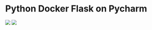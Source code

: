 # Python Docker Flask on Pycharm

<img src="https://github.com/Rushi-Repo/WSD_Project3/blob/main/screenshots/postman.png?raw=true" />

<img src="https://github.com/Rushi-Repo/WSD_Project3/blob/main/screenshots/query.png?raw=true" />
